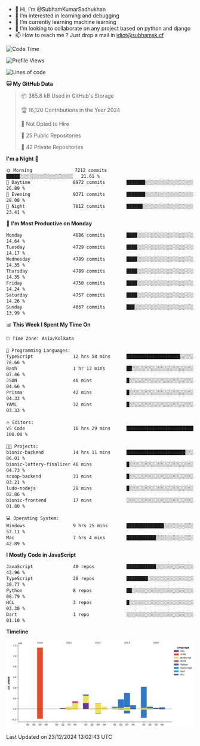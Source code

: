 - 👋 Hi, I’m @SubhamKumarSadhukhan
- 👀 I’m interested in learning and debugging
- 🌱 I’m currently learning machine learning
- 💞️ I’m looking to collaborate on any project based on python and django
- 📫 How to reach me ?
      Just drop a mail in idiot@subhamsk.cf

<!---
SubhamKumarSadhukhan/SubhamKumarSadhukhan is a ✨ special ✨ repository because its `README.md` (this file) appears on your GitHub profile.
You can click the Preview link to take a look at your changes.
--->


<!--START_SECTION:waka-->
![Code Time](http://img.shields.io/badge/Code%20Time-2%2C687%20hrs%2025%20mins-blue)

![Profile Views](http://img.shields.io/badge/Profile%20Views-0-blue)

![Lines of code](https://img.shields.io/badge/From%20Hello%20World%20I%27ve%20Written-2.9%20million%20lines%20of%20code-blue)

**🐱 My GitHub Data** 

> 📦 385.8 kB Used in GitHub's Storage 
 > 
> 🏆 16,120 Contributions in the Year 2024
 > 
> 🚫 Not Opted to Hire
 > 
> 📜 25 Public Repositories 
 > 
> 🔑 42 Private Repositories 
 > 
**I'm a Night 🦉** 

```text
🌞 Morning                7212 commits        █████░░░░░░░░░░░░░░░░░░░░   21.61 % 
🌆 Daytime                8972 commits        ███████░░░░░░░░░░░░░░░░░░   26.89 % 
🌃 Evening                9371 commits        ███████░░░░░░░░░░░░░░░░░░   28.08 % 
🌙 Night                  7812 commits        ██████░░░░░░░░░░░░░░░░░░░   23.41 % 
```
📅 **I'm Most Productive on Monday** 

```text
Monday                   4886 commits        ████░░░░░░░░░░░░░░░░░░░░░   14.64 % 
Tuesday                  4729 commits        ████░░░░░░░░░░░░░░░░░░░░░   14.17 % 
Wednesday                4789 commits        ████░░░░░░░░░░░░░░░░░░░░░   14.35 % 
Thursday                 4789 commits        ████░░░░░░░░░░░░░░░░░░░░░   14.35 % 
Friday                   4750 commits        ████░░░░░░░░░░░░░░░░░░░░░   14.24 % 
Saturday                 4757 commits        ████░░░░░░░░░░░░░░░░░░░░░   14.26 % 
Sunday                   4667 commits        ███░░░░░░░░░░░░░░░░░░░░░░   13.99 % 
```


📊 **This Week I Spent My Time On** 

```text
🕑︎ Time Zone: Asia/Kolkata

💬 Programming Languages: 
TypeScript               12 hrs 58 mins      ████████████████████░░░░░   78.66 % 
Bash                     1 hr 13 mins        ██░░░░░░░░░░░░░░░░░░░░░░░   07.46 % 
JSON                     46 mins             █░░░░░░░░░░░░░░░░░░░░░░░░   04.66 % 
Prisma                   42 mins             █░░░░░░░░░░░░░░░░░░░░░░░░   04.33 % 
YAML                     32 mins             █░░░░░░░░░░░░░░░░░░░░░░░░   03.33 % 

🔥 Editors: 
VS Code                  16 hrs 29 mins      █████████████████████████   100.00 % 

🐱‍💻 Projects: 
bionic-backend           14 hrs 11 mins      ██████████████████████░░░   86.01 % 
bionic-lottery-finalizer 46 mins             █░░░░░░░░░░░░░░░░░░░░░░░░   04.73 % 
scoop-backend            31 mins             █░░░░░░░░░░░░░░░░░░░░░░░░   03.21 % 
ludo-nodejs              28 mins             █░░░░░░░░░░░░░░░░░░░░░░░░   02.86 % 
bionic-frontend          17 mins             ░░░░░░░░░░░░░░░░░░░░░░░░░   01.80 % 

💻 Operating System: 
Windows                  9 hrs 25 mins       ██████████████░░░░░░░░░░░   57.11 % 
Mac                      7 hrs 4 mins        ███████████░░░░░░░░░░░░░░   42.89 % 
```

**I Mostly Code in JavaScript** 

```text
JavaScript               40 repos            ███████████░░░░░░░░░░░░░░   43.96 % 
TypeScript               28 repos            ████████░░░░░░░░░░░░░░░░░   30.77 % 
Python                   8 repos             ██░░░░░░░░░░░░░░░░░░░░░░░   08.79 % 
HCL                      3 repos             █░░░░░░░░░░░░░░░░░░░░░░░░   03.30 % 
Dart                     1 repo              ░░░░░░░░░░░░░░░░░░░░░░░░░   01.10 % 
```



**Timeline**

![Lines of Code chart](https://raw.githubusercontent.com/SubhamKumarSadhukhan/SubhamKumarSadhukhan/main/assets/bar_graph.png)


 Last Updated on 23/12/2024 13:02:43 UTC
<!--END_SECTION:waka-->
